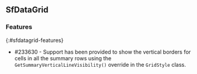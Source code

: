 ## SfDataGrid

### Features
{:#sfdatagrid-features}

* \#233630 - Support has been provided to show the vertical borders for cells in all the summary rows using the `GetSummaryVerticalLineVisibility()` override in the `GridStyle` class.
